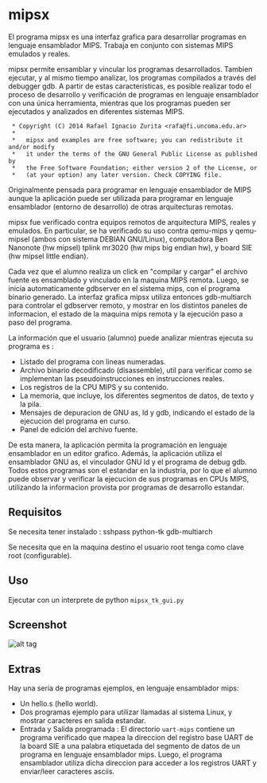 mipsx
=====

El programa mipsx es una interfaz grafica para desarrollar programas en lenguaje ensamblador MIPS. Trabaja en conjunto con sistemas MIPS emulados y reales.

mipsx permite ensamblar y vincular los programas desarrollados. Tambien ejecutar, y al mismo tiempo analizar, los programas compilados a través del debugger gdb. A partir de estas características, es posible realizar todo el proceso de desarrollo y verificación de programas en lenguaje ensamblador con una única herramienta, mientras que los programas pueden ser ejecutados y analizados en diferentes sistemas MIPS.

```
 * Copyright (C) 2014 Rafael Ignacio Zurita <rafa@fi.uncoma.edu.ar>
 *
 *   mipsx and examples are free software; you can redistribute it and/or modify
 *   it under the terms of the GNU General Public License as published by
 *   the Free Software Foundation; either version 2 of the License, or
 *   (at your option) any later version. Check COPYING file.
```

Originalmente pensada para programar en lenguaje ensamblador de MIPS
aunque la aplicación puede ser utilizada para programar en lenguaje ensamblador (entorno de desarrollo) de otras arquitecturas remotas.

mipsx fue verificado contra equipos remotos de arquitectura MIPS, reales y emulados. En particular, se ha verificado su uso contra qemu-mips y qemu-mipsel (ambos con sistema DEBIAN GNU/Linux), computadora Ben Nanonote (hw mipsel)
tplink mr3020 (hw mips big endian hw), y board SIE (hw mipsel little endian).

Cada vez que el alumno realiza un click en "compilar y cargar" el
archivo fuente es ensamblado y vinculado en la maquina MIPS remota.
Luego, se inicia automaticamente gdbserver en el sistema mips,
con el programa binario generado. La interfaz grafica mipsx
utiliza entonces gdb-multiarch para controlar el gdbserver remoto,
y mostrar en los distintos paneles de informacion, el estado
de la maquina mips remota y la ejecución paso a paso del programa.

La información que el usuario (alumno) puede analizar mientras
ejecuta su programa es :

- Listado del programa con lineas numeradas.
- Archivo binario decodificado (disassemble), util para verificar como se implementan las pseudoinstrucciones en instrucciones reales.
- Los registros de la CPU MIPS y su contenido.
- La memoria, que incluye, los diferentes segmentos de datos, de texto y la pila.
- Mensajes de depuracion de GNU as, ld y gdb, indicando el estado de la ejecucion del programa en curso.
- Panel de edición del archivo fuente.

De esta manera, la aplicación permita la programación en lenguaje ensamblador
en un editor grafico. Además, la aplicación utiliza el ensamblador GNU as, el vinculador
GNU ld y el programa de debug gdb. Todos estos programas son el estandar
en la industria, por lo que el alumno puede observar y verificar
la ejecucion de sus programas en CPUs MIPS, utilizando la informacion
provista por programas de desarrollo estandar.

Requisitos
----------

Se necesita tener instalado :
sshpass
python-tk
gdb-multiarch

Se necesita que en la maquina destino el usuario root tenga como clave root (configurable).


Uso
---

Ejecutar con un interprete de python ```mipsx_tk_gui.py``` 

Screenshot
----------

![alt tag](https://raw.github.com/zrafa/mipsx/master/mipsx.jpg)


Extras
------

Hay una seria de programas ejemplos, en lenguaje ensamblador mips:

- Un hello.s (hello world). 
- Dos programas ejemplo para utilizar llamadas al sistema Linux, y mostrar caracteres en salida estandar.
- Entrada y Salida programada : El directorio ``` uart-mips ``` contiene un programa verificado que mapea la direccion del registro base UART de la board SIE a una palabra etiquetada del segmento de datos de un programa en lenguaje ensamblador mips. Luego, el programa ensamblador utiliza dicha direccion para acceder a los registros UART y enviar/leer caracteres asciis.


